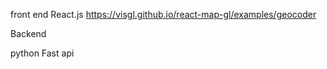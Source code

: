 front end
React.js
https://visgl.github.io/react-map-gl/examples/geocoder

Backend

python Fast api
